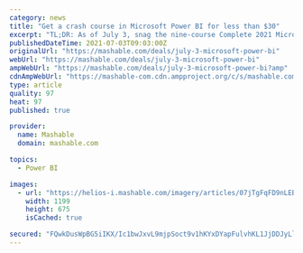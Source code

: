 ```yaml
---
category: news
title: "Get a crash course in Microsoft Power BI for less than $30"
excerpt: "TL;DR: As of July 3, snag the nine-course Complete 2021 Microsoft Power BI Super Bundle for just $29.99. The first course teaches you how to get results by pulling data and creating charts based ..."
publishedDateTime: 2021-07-03T09:03:00Z
originalUrl: "https://mashable.com/deals/july-3-microsoft-power-bi"
webUrl: "https://mashable.com/deals/july-3-microsoft-power-bi"
ampWebUrl: "https://mashable.com/deals/july-3-microsoft-power-bi?amp"
cdnAmpWebUrl: "https://mashable-com.cdn.ampproject.org/c/s/mashable.com/deals/july-3-microsoft-power-bi?amp"
type: article
quality: 97
heat: 97
published: true

provider:
  name: Mashable
  domain: mashable.com

topics:
  - Power BI

images:
  - url: "https://helios-i.mashable.com/imagery/articles/07jTgFqFD9nLEB3XMln2d1F/hero-image.fill.size_1200x675.jpg"
    width: 1199
    height: 675
    isCached: true

secured: "FQwkDusWpBG5iIKX/Ic1bwJxvL9mjpSoct9v1hKYxDYapFulvhKL1JjDDJyLlcmHwpzsNW53tLtW7jBEqFEbifxuMkWy0bCAiPY8Ty0Elc9qDaNiKWVgroTZM3sLDicP8kBX5sVht14LY/Zogx9o8cpO5cb6GaAVT3+2Dhkk8jwSEqnULR5DD8dSArt2lmAqWhGTVPZjjU++mqpB/RQxUlzReRLh5HeXmiIlUcV4qXa753sydk+hm/uwdJ76wR6bTJjyJFKgYfQo424b5jypS2DT9rX5Vk5YslNS89pMY4Eto7Dg0qEbU/UQABXgQJfB84ngPRung4uqbSPALXw8qZJCiyIhtw43cFfL2OYhBX8=;7xsXACPyUIqiWGBn7yL3SQ=="
---
```


